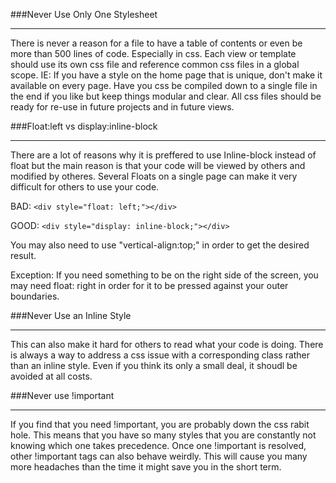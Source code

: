 ###Never Use Only One Stylesheet
***

There is never a reason for a file to have a table of contents or even be more than 500 lines of code. Especially in css. Each view or template should use its own css file and reference common css files in a global scope. IE: If you have a style on the home page that is unique, don't make it available on every page. Have you css be compiled down to a single file in the end if you like but keep things modular and clear. All css files should be ready for re-use in future projects and in future views.

###Float:left vs display:inline-block
***

There are a lot of reasons why it is preffered to use Inline-block instead of float but the main reason is that your code will be viewed by others and modified by otheres. Several Floats on a single page can make it very difficult for others to use your code.

BAD: ```<div style="float: left;"></div>```

GOOD: ```<div style="display: inline-block;"></div>```

You may also need to use "vertical-align:top;" in order to get the desired result.

Exception: If you need something to be on the right side of the screen, you may need float: right in order for it to be pressed against your outer boundaries.

###Never Use an Inline Style
***

This can also make it hard for others to read what your code is doing. There is always a way to address a css issue with a corresponding class rather than an inline style. Even if you think its only a small deal, it shoudl be avoided at all costs.

###Never use !important
***

If you find that you need !important, you are probably down the css rabit hole. This means that you have so many styles that you are constantly not knowing which one takes precedence. Once one !important is resolved, other !important tags can also behave weirdly. This will cause you many more headaches than the time it might save you in the short term.
